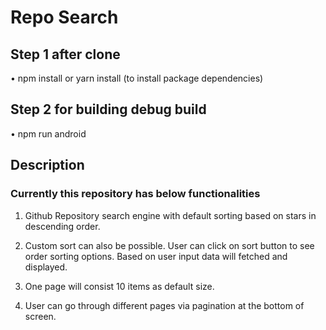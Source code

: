 # Repo Search

## Step 1 after clone

• npm install or yarn install (to install package dependencies)

## Step 2 for building debug build

• npm run android

## Description 

### Currently this repository has below functionalities

1. Github Repository search engine with default sorting based on stars in descending order.

2. Custom sort can also be possible. User can click on sort button to see order sorting options. Based on user input data will fetched and displayed.

3. One page will consist 10 items as default size.

4. User can go through different pages via pagination at the bottom of screen.





